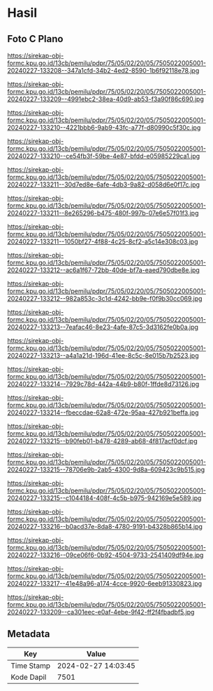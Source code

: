 # Hasil

## Foto C Plano

https://sirekap-obj-formc.kpu.go.id/13cb/pemilu/pdpr/75/05/02/20/05/7505022005001-20240227-133208--347a1cfd-34b2-4ed2-8590-1b6f92118e78.jpg

https://sirekap-obj-formc.kpu.go.id/13cb/pemilu/pdpr/75/05/02/20/05/7505022005001-20240227-133209--4991ebc2-38ea-40d9-ab53-f3a90f86c690.jpg

https://sirekap-obj-formc.kpu.go.id/13cb/pemilu/pdpr/75/05/02/20/05/7505022005001-20240227-133210--4221bbb6-9ab9-43fc-a77f-d80990c5f30c.jpg

https://sirekap-obj-formc.kpu.go.id/13cb/pemilu/pdpr/75/05/02/20/05/7505022005001-20240227-133210--ce54fb3f-59be-4e87-bfdd-e05985229ca1.jpg

https://sirekap-obj-formc.kpu.go.id/13cb/pemilu/pdpr/75/05/02/20/05/7505022005001-20240227-133211--30d7ed8e-6afe-4db3-9a82-d058d6e0f17c.jpg

https://sirekap-obj-formc.kpu.go.id/13cb/pemilu/pdpr/75/05/02/20/05/7505022005001-20240227-133211--8e265296-b475-480f-997b-07e6e57f01f3.jpg

https://sirekap-obj-formc.kpu.go.id/13cb/pemilu/pdpr/75/05/02/20/05/7505022005001-20240227-133211--1050bf27-4f88-4c25-8cf2-a5c14e308c03.jpg

https://sirekap-obj-formc.kpu.go.id/13cb/pemilu/pdpr/75/05/02/20/05/7505022005001-20240227-133212--ac6a1f67-72bb-40de-bf7a-eaed790dbe8e.jpg

https://sirekap-obj-formc.kpu.go.id/13cb/pemilu/pdpr/75/05/02/20/05/7505022005001-20240227-133212--982a853c-3c1d-4242-bb9e-f0f9b30cc069.jpg

https://sirekap-obj-formc.kpu.go.id/13cb/pemilu/pdpr/75/05/02/20/05/7505022005001-20240227-133213--7eafac46-8e23-4afe-87c5-3d3162fe0b0a.jpg

https://sirekap-obj-formc.kpu.go.id/13cb/pemilu/pdpr/75/05/02/20/05/7505022005001-20240227-133213--a4a1a21d-196d-41ee-8c5c-8e015b7b2523.jpg

https://sirekap-obj-formc.kpu.go.id/13cb/pemilu/pdpr/75/05/02/20/05/7505022005001-20240227-133214--7929c78d-442a-44b9-b80f-1ffde8d73126.jpg

https://sirekap-obj-formc.kpu.go.id/13cb/pemilu/pdpr/75/05/02/20/05/7505022005001-20240227-133214--fbeccdae-62a8-472e-95aa-427b921beffa.jpg

https://sirekap-obj-formc.kpu.go.id/13cb/pemilu/pdpr/75/05/02/20/05/7505022005001-20240227-133215--b90feb01-b478-4289-ab68-4f817acf0dcf.jpg

https://sirekap-obj-formc.kpu.go.id/13cb/pemilu/pdpr/75/05/02/20/05/7505022005001-20240227-133215--78706e9b-2ab5-4300-9d8a-609423c9b515.jpg

https://sirekap-obj-formc.kpu.go.id/13cb/pemilu/pdpr/75/05/02/20/05/7505022005001-20240227-133215--c1044184-408f-4c5b-b975-942169e5e589.jpg

https://sirekap-obj-formc.kpu.go.id/13cb/pemilu/pdpr/75/05/02/20/05/7505022005001-20240227-133216--b0acd37e-8da8-4780-9191-b4328b865b14.jpg

https://sirekap-obj-formc.kpu.go.id/13cb/pemilu/pdpr/75/05/02/20/05/7505022005001-20240227-133216--09ce06f6-0b92-4504-9733-2541409df94e.jpg

https://sirekap-obj-formc.kpu.go.id/13cb/pemilu/pdpr/75/05/02/20/05/7505022005001-20240227-133217--41e48a96-a174-4cce-9920-6eeb91330823.jpg

https://sirekap-obj-formc.kpu.go.id/13cb/pemilu/pdpr/75/05/02/20/05/7505022005001-20240227-133209--ca301eec-e0af-4ebe-9f42-ff2f4fbadbf5.jpg


## Metadata

| Key        | Value               |
| ---------- | ------------------- |
| Time Stamp | 2024-02-27 14:03:45 |
| Kode Dapil | 7501                |



